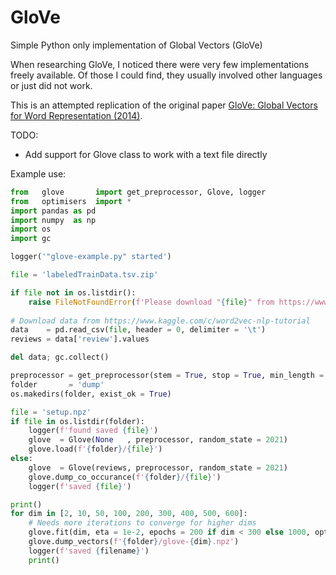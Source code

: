 # GloVe

Simple Python only implementation of Global Vectors (GloVe)

When researching GloVe, I noticed there were very few implementations freely available. Of those I could find, they usually involved other languages or just did not work.

This is an attempted replication of the original paper [GloVe: Global Vectors for Word Representation (2014)](https://nlp.stanford.edu/pubs/glove.pdf).
        

TODO:
+ Add support for Glove class to work with a text file directly

Example use:

```python
from   glove       import get_preprocessor, Glove, logger
from   optimisers  import *
import pandas as pd
import numpy  as np
import os
import gc

logger('"glove-example.py" started')

file = 'labeledTrainData.tsv.zip'

if file not in os.listdir():
    raise FileNotFoundError(f'Please download "{file}" from https://www.kaggle.com/c/word2vec-nlp-tutorial to run this script')
    
# Download data from https://www.kaggle.com/c/word2vec-nlp-tutorial
data    = pd.read_csv(file, header = 0, delimiter = '\t')
reviews = data['review'].values

del data; gc.collect()

preprocessor = get_preprocessor(stem = True, stop = True, min_length = 3)
folder       = 'dump'
os.makedirs(folder, exist_ok = True)

file = 'setup.npz'
if file in os.listdir(folder):
    logger(f'found saved {file}')
    glove  = Glove(None   , preprocessor, random_state = 2021)
    glove.load(f'{folder}/{file}')
else:
    glove  = Glove(reviews, preprocessor, random_state = 2021)
    glove.dump_co_occurance(f'{folder}/{file}')
    logger(f'saved {file}')

print()
for dim in [2, 10, 50, 100, 200, 300, 400, 500, 600]:
    # Needs more iterations to converge for higher dims
    glove.fit(dim, eta = 1e-2, epochs = 200 if dim < 300 else 1000, optimiser = 'adam', decay = 1e-2)
    glove.dump_vectors(f'{folder}/glove-{dim}.npz')
    logger(f'saved {filename}')
    print()
```

